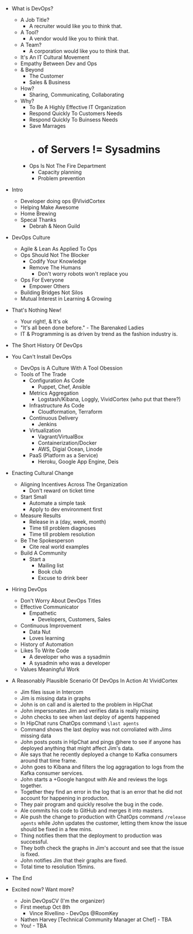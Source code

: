 - What is DevOps?
  - A Job Title?
    - A recruiter would like you to think that.
  - A Tool?
    - A vendor would like you to think that.
  - A Team?
    - A corporation would like you to think that.
  - It's An IT Cultural Movement
  - Empathy Between Dev and Ops
  - & Beyond
    - The Customer
    - Sales & Business
  - How?
    - Sharing, Communicating, Collaborating
  - Why?
    - To Be A Highly Effective IT Organization
    - Respond Quickly To Customers Needs
    - Respond Quickly To Buinsess Needs
    - Save Marrages
      - # of Servers != Sysadmins
    - Ops Is Not The Fire Department
      - Capacity planning
      - Problem prevention

- Intro
  - Developer doing ops @VividCortex
  - Helping Make Awesome
  - Home Brewing
  - Specal Thanks
    - Debrah & Neon Guild

- DevOps Culture
  - Agile & Lean As Applied To Ops
  - Ops Should Not The Blocker
    - Codify Your Knowledge
    - Remove The Humans
      - Don't worry robots won't replace you
  - Ops For Everyone
    - Empower Others
  - Building Bridges Not Silos
  - Mutual Interest in Learning & Growing

- That's Nothing New!
  - Your right!, & It's ok
  - "It's all been done before." - The Barenaked Ladies
  - IT & Programming is as driven by trend as the fashion industry is.

- The Short History Of DevOps

- You Can't Install DevOps
  - DevOps is A Culture With A Tool Obession
  - Tools of The Trade
    - Configuration As Code
      - Puppet, Chef, Ansible
    - Metrics Aggregation
      - Logstash/Kibana, Loggly, VividCortex (who put that there?)
    - Infrastructure As Code
      - Cloudformation, Terraform
    - Continuous Delivery
      - Jenkins
    - Virtualization
      - Vagrant/VirtualBox
      - Containerization/Docker
      - AWS, Digial Ocean, Linode
    - PaaS (Platform as a Service)
      - Heroku, Google App Engine, Deis

- Enacting Cultural Change
  - Aligning Incentives Across The Organization
    - Don't reward on ticket time
  - Start Small
    - Automate a simple task
    - Apply to dev environment first
  - Measure Results
    - Release in a (day, week, month)
    - Time till problem diagnoses
    - Time till problem resolution
  - Be The Spokesperson
    - Cite real world examples
  - Build A Community
    - Start a
      - Mailing list
      - Book club
      - Excuse to drink beer
    
- Hiring DevOps
  - Don't Worry About DevOps Titles
  - Effective Communicator
    - Empathetic
      - Developers, Customers, Sales
  - Continuous Improvement
    - Data Nut
    - Loves learning
  - History of Automation
  - Likes To Write Code
    - A developer who was a sysadmin
    - A sysadmin who was a developer
  - Values Meaningful Work

- A Reasonably Plausible Scenario Of DevOps In Action At VividCortex
  - Jim files issue in Intercom
  - Jim is missing data in graphs
  - John is on call and is alerted to the problem in HipChat
  - John impersonates Jim and verifies data is really missing
  - John checks to see when last deploy of agents happened
  - In HipChat runs ChatOps command `\last agents`
  - Command shows the last deploy was not corroliated with Jims missing data
  - John posts posts in HipChat and pings @here to see if anyone has deployed anything that might affect Jim's data.
  - Ale says that he recently deployed a change to Kafka consumers around that time frame.
  - John goes to Kibana and filters the log aggragation to logs from the Kafka consumer services.
  - John starts a +Google hangout with Ale and reviews the logs together.
  - Together they find an error in the log that is an error that he did not account for happening in producton.
  - They pair program and quickly resolve the bug in the code.
  - Ale commits his code to GitHub and merges it into masters.
  - Ale push the change to production with ChatOps command `/release agents` while John updates the customer, letting them know the issue should be fixed in a few mins.
  - Thing notifies them that the deployment to production was successful.
  - They both check the graphs in Jim's account and see that the issue is fixed.
  - John notifies Jim that their graphs are fixed.
  - Total time to resolution 15mins.

- The End

- Excited now? Want more?
  - Join DevOpsCV (I'm the organizer)
  - First meetup Oct 8th
    - Vince Rivellino - DevOps @RoomKey
  - Nathen Harvey [Technical Community Manager at Chef] - TBA
  - You! - TBA
